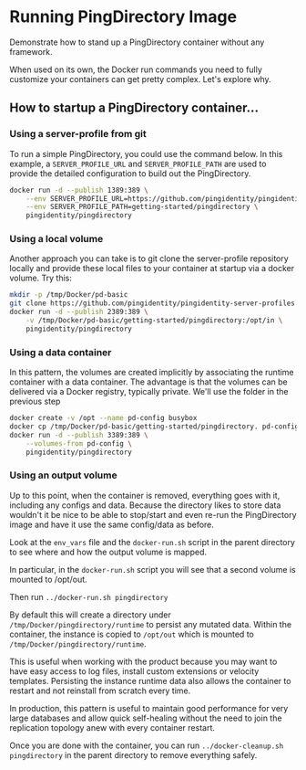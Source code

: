 # Running PingDirectory Image
Demonstrate how to stand up a PingDirectory container without any framework.

When used on its own, the Docker run commands you need to fully customize your containers can get pretty complex.
Let's explore why.

## How to startup a PingDirectory container...

### Using a server-profile from git
To run a simple PingDirectory, you could use the command below.  In this
example, a `SERVER_PROFILE_URL` and `SERVER_PROFILE_PATH` are
used to provide the detailed configuration to build out the PingDirectory.

```Bash
docker run -d --publish 1389:389 \
    --env SERVER_PROFILE_URL=https://github.com/pingidentity/pingidentity-server-profiles.git \
    --env SERVER_PROFILE_PATH=getting-started/pingdirectory \
    pingidentity/pingdirectory
```

### Using a local volume
Another approach you can take is to git clone the server-profile repository
locally and provide these local files to your container at startup via a 
docker volume. Try this:

```Bash
mkdir -p /tmp/Docker/pd-basic
git clone https://github.com/pingidentity/pingidentity-server-profiles.git /tmp/Docker/pd-basic
docker run -d --publish 2389:389 \
    -v /tmp/Docker/pd-basic/getting-started/pingdirectory:/opt/in \
    pingidentity/pingdirectory
```

### Using a data container
In this pattern, the volumes are created implicitly by associating the runtime
container with a data container. The advantage is that the volumes can be 
delivered via a Docker registry, typically private.  We'll use the folder
in the previous step

```Bash
docker create -v /opt --name pd-config busybox
docker cp /tmp/Docker/pd-basic/getting-started/pingdirectory. pd-config:/opt/in
docker run -d --publish 3389:389 \
    --volumes-from pd-config \
    pingidentity/pingdirectory
```

### Using an output volume
Up to this point, when the container is removed, everything goes with it,
including any configs and data.  Because the directory likes to store data
wouldn't it be nice to be able to stop/start and even re-run the PingDirectory
image and have it use the same config/data as before.

Look at the `env_vars` file and the `docker-run.sh` script in the parent 
directory to see where and how the output volume is mapped.

In particular, in the `docker-run.sh` script you will see that a second 
volume is mounted to /opt/out.

Then run `../docker-run.sh pingdirectory`

By default this will create a directory under 
`/tmp/Docker/pingdirectory/runtime` to persist any mutated data.
Within the container, the instance is copied to `/opt/out` which is 
mounted to `/tmp/Docker/pingdirectory/runtime`.

This is useful when working with the product because you may want to have easy access to log files, install custom extensions or velocity templates. Persisting the instance runtime data also allows the container to restart and not reinstall from scratch every time.

In production, this pattern is useful to maintain good performance for very large databases and allow quick self-healing without the need to join the replication topology anew with every container restart.

Once you are done with the container, you can run 
`../docker-cleanup.sh pingdirectory` in the parent directory to 
remove everything safely.
